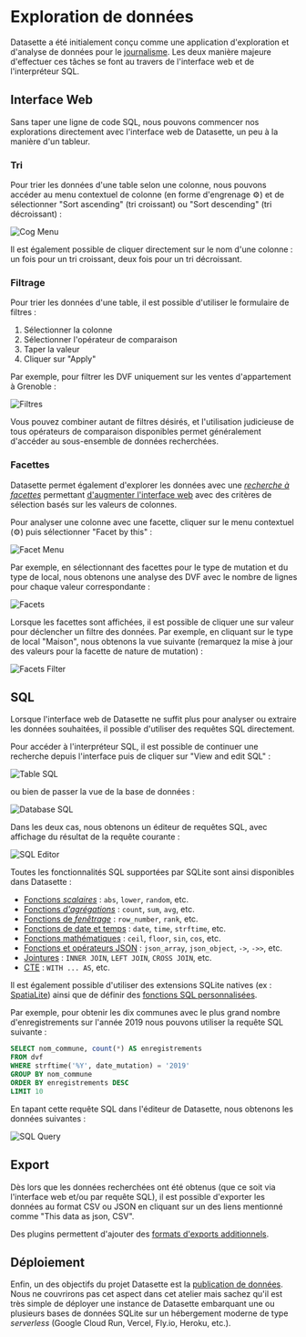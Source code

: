 # Exploration de données

Datasette a été initialement conçu comme une application d'exploration et d'analyse de données pour le [journalisme](https://datasette.io/for/data-journalism). Les deux manière majeure d'effectuer ces tâches se font au travers de l'interface web et de l'interpréteur SQL.

## Interface Web

Sans taper une ligne de code SQL, nous pouvons commencer nos explorations directement avec l'interface web de Datasette, un peu à la manière d'un tableur.

### Tri

Pour trier les données d'une table selon une colonne, nous pouvons accéder au menu contextuel de colonne (en forme d'engrenage ⚙️) et de sélectionner "Sort ascending" (tri croissant) ou "Sort descending" (tri décroissant) :

![Cog Menu](static/datasette_cog_menu.png)

Il est également possible de cliquer directement sur le nom d'une colonne : un fois pour un tri croissant, deux fois pour un tri décroissant.

### Filtrage

Pour trier les données d'une table, il est possible d'utiliser le formulaire de filtres :

1. Sélectionner la colonne
2. Sélectionner l'opérateur de comparaison
3. Taper la valeur
4. Cliquer sur "Apply"

Par exemple, pour filtrer les DVF uniquement sur les ventes d'appartement à Grenoble :

![Filtres](static/datasette_filters.png)

Vous pouvez combiner autant de filtres désirés, et l'utilisation judicieuse de tous opérateurs de comparaison disponibles permet généralement d'accéder au sous-ensemble de données recherchées.

### Facettes

Datasette permet également d'explorer les données avec une [_recherche à facettes_](https://fr.wikipedia.org/wiki/Recherche_%C3%A0_facettes) permettant [d'augmenter l'interface web](https://docs.datasette.io/en/stable/facets.html) avec des critères de sélection basés sur les valeurs de colonnes.

Pour analyser une colonne avec une facette, cliquer sur le menu contextuel (⚙️) puis sélectionner "Facet by this" :

![Facet Menu](static/datasette_menu_facet.png)

Par exemple, en sélectionnant des facettes pour le type de mutation et du type de local, nous obtenons une analyse des DVF avec le nombre de lignes pour chaque valeur correspondante :

![Facets](static/datasette_facets.png)

Lorsque les facettes sont affichées, il est possible de cliquer une sur valeur pour déclencher un filtre des données. Par exemple, en cliquant sur le type de local "Maison", nous obtenons la vue suivante (remarquez la mise à jour des valeurs pour la facette de nature de mutation) :

![Facets Filter](static/datasette_facets_filter.png)

## SQL

Lorsque l'interface web de Datasette ne suffit plus pour analyser ou extraire les données souhaitées, il possible d'utiliser des requêtes SQL directement.

Pour accéder à l'interpréteur SQL, il est possible de continuer une recherche depuis l'interface puis de cliquer sur "View and edit SQL" :

![Table SQL](static/datasette_table_sql.png)

ou bien de passer la vue de la base de données :

![Database SQL](static/datasette_db.png)

Dans les deux cas, nous obtenons un éditeur de requêtes SQL, avec affichage du résultat de la requête courante :

![SQL Editor](static/datasette_sql_editor.png)

Toutes les fonctionnalités SQL supportées par SQLite sont ainsi disponibles dans Datasette :

- [Fonctions _scalaires_](https://www.sqlite.org/lang_corefunc.html) : `abs`, `lower`, `random`, etc.
- [Fonctions _d'agrégations_](https://www.sqlite.org/lang_aggfunc.html) : `count`, `sum`, `avg`, etc.
- [Fonctions de _fenêtrage_](https://www.sqlite.org/windowfunctions.html#biwinfunc) : `row_number`, `rank`, etc.
- [Fonctions de date et temps](https://www.sqlite.org/lang_datefunc.html) : `date`, `time`, `strftime`, etc.
- [Fonctions mathématiques](https://www.sqlite.org/lang_mathfunc.html) : `ceil`, `floor`, `sin`, `cos`, etc.
- [Fonctions et opérateurs JSON](https://www.sqlite.org/json1.html) : `json_array`, `json_object`, `->`, `->>`, etc.
- [Jointures](https://www.sqlite.org/syntax/join-clause.html) : `INNER JOIN`, `LEFT JOIN`, `CROSS JOIN`, etc.
- [CTE](https://www.sqlite.org/lang_with.html) : `WITH ... AS`, etc.

Il est également possible d'utiliser des extensions SQLite natives (ex : [SpatiaLite](https://docs.datasette.io/en/stable/spatialite.html)) ainsi que de définir des [fonctions SQL personnalisées](https://docs.datasette.io/en/stable/plugin_hooks.html#prepare-connection-conn-database-datasette).

Par exemple, pour obtenir les dix communes avec le plus grand nombre d'enregistrements sur l'année 2019 nous pouvons utiliser la requête SQL suivante :

```sql
SELECT nom_commune, count(*) AS enregistrements
FROM dvf
WHERE strftime('%Y', date_mutation) = '2019'
GROUP BY nom_commune
ORDER BY enregistrements DESC
LIMIT 10
```

En tapant cette requête SQL dans l'éditeur de Datasette, nous obtenons les données suivantes :

![SQL Query](static/datasette_sql_query.png)

## Export

Dès lors que les données recherchées ont été obtenus (que ce soit via l'interface web et/ou par requête SQL), il est possible d'exporter les données au format CSV ou JSON en cliquant sur un des liens mentionné comme "This data as json, CSV".

Des plugins permettent d'ajouter des [formats d'exports additionnels](https://datasette.io/plugins?q=export).

## Déploiement

Enfin, un des objectifs du projet Datasette est la [publication de données](https://datasette.io/for/publishing-data). Nous ne couvrirons pas cet aspect dans cet atelier mais sachez qu'il est très simple de déployer une instance de Datasette embarquant une ou plusieurs bases de données SQLite sur un hébergement moderne de type _serverless_ (Google Cloud Run, Vercel, Fly.io, Heroku, etc.).
